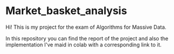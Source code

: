 # Market_basket_analysis
Hi! This is my project for the exam of Algorithms for Massive Data. 

In this repository you can find the report of the project and also the implementation I've maid in colab with a corresponding link to it.

